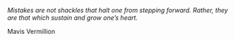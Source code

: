 <i>Mistakes are not shackles that halt one from stepping forward. Rather, they are that which sustain and grow one’s heart.</i>

Mavis Vermillion